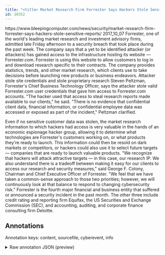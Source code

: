 ```yaml
---
title: "<title> Market Research Firm Forrester Says Hackers Stole Sensitive Reports  </title>"
id: 10352
---
```


<title> Market Research Firm Forrester Says Hackers Stole Sensitive Reports  </title>
<source> https://www.bleepingcomputer.com/news/security/market-research-firm-forrester-says-hackers-stole-sensitive-reports/ </source>
<date> 2017_10_07 </date>
<text>
Forrester, one of the world's leading market research and investment advisory firms, admitted late Friday afternoon to a security breach that took place during the past week.
The company says that a yet to be identified attacker (or attackers) has gained access to the infrastructure hosting its website — Forrester.com.
Forrester is using this website to allow customers to log in and download research specific to their contracts.
The company provides statistics, trends, and other market research, which clients use to take decisions before launching new products or business endeavors.
Attacker stole site credentials and stole proprietary research
Steven Peltzman, Forrester's Chief Business Technology Officer, says the attacker stole valid Forrester.com user credentials that gave him access to Forrester.com accounts.
"The hacker used that access to steal research reports made available to our clients," he said.
"There is no evidence that confidential client data, financial information, or confidential employee data was accessed or exposed as part of the incident," Peltzman clarified.
                              
Even if no sensitive customer data was stolen, the market research information to which hackers had access is very valuable in the hands of an economic espionage hacker group, allowing it to determine what technologies are Forrester's customers working on, or what products they're ready to launch.
This information could then be resold on dark markets or competitors, or hackers could also use it to select future targets — companies that are ready to launch valuable products.
"We recognize that hackers will attack attractive targets — in this case, our research IP. We also understand there is a tradeoff between making it easy for our clients to access our research and security measures," said George F. Colony, Chairman and Chief Executive Officer of Forrester. "We feel that we have taken a common-sense approach to those two priorities; however, we will continuously look at that balance to respond to changing cybersecurity risk."
Forrester is the fourth major financial and business entity that suffered or announced a security incident in the past month. The other three include credit rating and reporting firm Equifax, the US Securities and Exchange Commission (SEC), and accounting, auditing, and corporate finance consulting firm Deloitte.
</text>



## Annotations

Annotation keys: content, sourcefile, cyberevent, info

<details>
<summary>Raw annotation JSON (preview)</summary>

```json
{
  "content": "Forrester, one of the world's leading market research and investment advisory firms, admitted late Friday afternoon to a security breach that took place during the past week. The company says that a yet to be identified attacker (or attackers) has gained access to the infrastructure hosting its website \u2014 Forrester.com. Forrester is using this website to allow customers to log in and download research specific to their contracts. The company provides statistics, trends, and other market research, which clients use to take decisions before launching new products or business endeavors. Attacker stole site credentials and stole proprietary research Steven Peltzman, Forrester's Chief Business Technology Officer, says the attacker stole valid Forrester.com user credentials that gave him access to Forrester.com accounts. \"The hacker used that access to steal research reports made available to our clients,\" he said. \"There is no evidence that confidential client data, financial information, or confidential employee data was accessed or exposed as part of the incident,\" Peltzman clarified.                                Even if no sensitive customer data was stolen, the market research information to which hackers had access is very valuable in the hands of an economic espionage hacker group, allowing it to determine what technologies are Forrester's customers working on, or what products they're ready to launch. This information could then be resold on dark markets or competitors, or hackers could also use it to select future targets \u2014 companies that are ready to launch valuable products. \"We recognize that hackers will attack attractive targets \u2014 in this case, our research IP. We also understand there is a tradeoff between making it easy for our clients to access our research and security measures,\" said George F. Colony, Chairman and Chief Executive Officer of Forrester. \"We feel that we have taken a common-sense approach to those two priorities; however, we will continuously look at that balance to respond to changing cybersecurity risk.\" Forrester is the fourth major financial and business entity that suffered or announced a security incident in the past month. The other three include credit rating and reporting firm Equifax, the US Securities and Exchange Commission (SEC), and accounting, auditing, and corporate finance consulting firm Deloitte.",
  "sourcefile": "10352.txt",
  "cyberevent": {
    "hopper": [
      {
        "index": 0,
        "relation": "Same",
        "events": [
          {
            "index": "E2",
            "type": "Attack",
            "realis": "Actual",
            "nugget": {
              "startOffset": 599,
              "index": "T6",
              "endOffset": 604,
              "text": "stole"
            },
            "argument": [
              {
                "index": "T7",
                "text": "site credentials",
                "endOffset": 621,
                "role": {
                  "type": "Compromised-Data"
                },
                "startOffset": 605,
                "type": "Data"
              },
              {
                "index": "T5",
                "text": "Attacker",
                "endOffset": 598,
                "role": {
                  "type": "Attacker"
                },
                "startOffset": 590,
                "type": "Person"
              }
            ],
            "subtype": "Databreach"
          },
          {
            "index": "E3",
            "type": "Attack",
            "realis": "Actual",
            "nugget": {
              "startOffset": 626,
              "index": "T8",
              "endOffset": 631,
              "text": "stole"
            },
            "argument": [
              {
                "index": "T9",
                "text": "proprietary research",
                "endOffset": 652,
                "role": {
                  "type": "Compromised-Data"
      
```
</details>
